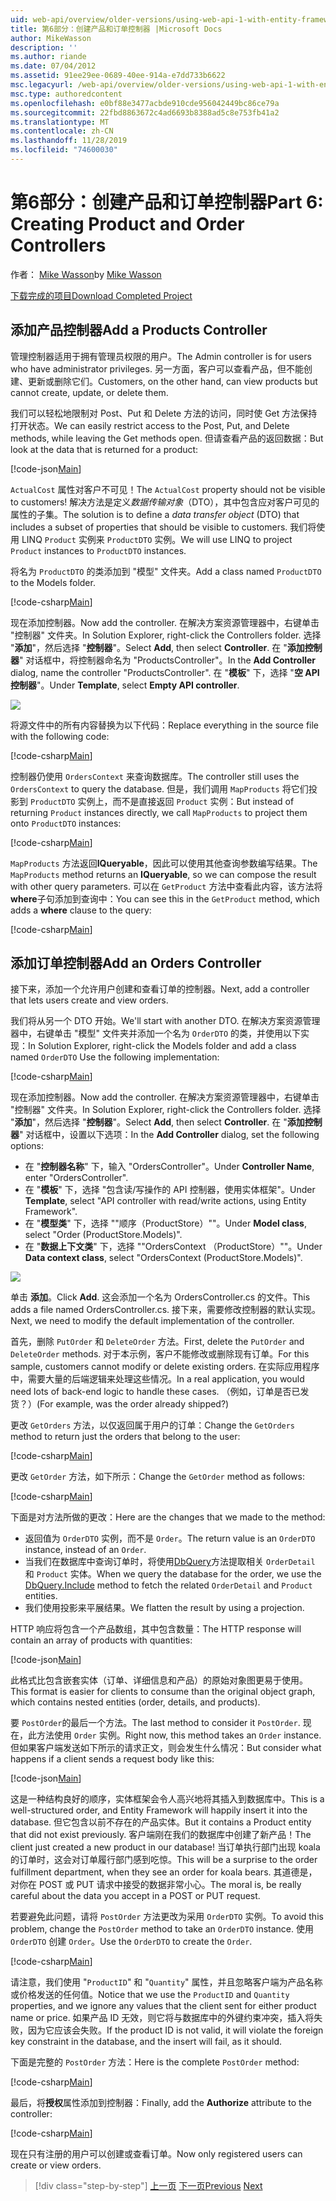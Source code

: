 ```yaml
---
uid: web-api/overview/older-versions/using-web-api-1-with-entity-framework-5/using-web-api-with-entity-framework-part-6
title: 第6部分：创建产品和订单控制器 |Microsoft Docs
author: MikeWasson
description: ''
ms.author: riande
ms.date: 07/04/2012
ms.assetid: 91ee29ee-0689-40ee-914a-e7dd733b6622
msc.legacyurl: /web-api/overview/older-versions/using-web-api-1-with-entity-framework-5/using-web-api-with-entity-framework-part-6
msc.type: authoredcontent
ms.openlocfilehash: e0bf88e3477acbde910cde956042449bc86ce79a
ms.sourcegitcommit: 22fbd8863672c4ad6693b8388ad5c8e753fb41a2
ms.translationtype: MT
ms.contentlocale: zh-CN
ms.lasthandoff: 11/28/2019
ms.locfileid: "74600030"
---
```

# <a name="part-6-creating-product-and-order-controllers"></a><span data-ttu-id="2feda-102">第6部分：创建产品和订单控制器</span><span class="sxs-lookup"><span data-stu-id="2feda-102">Part 6: Creating Product and Order Controllers</span></span>

<span data-ttu-id="2feda-103">作者： [Mike Wasson](https://github.com/MikeWasson)</span><span class="sxs-lookup"><span data-stu-id="2feda-103">by [Mike Wasson](https://github.com/MikeWasson)</span></span>

[<span data-ttu-id="2feda-104">下载完成的项目</span><span class="sxs-lookup"><span data-stu-id="2feda-104">Download Completed Project</span></span>](https://code.msdn.microsoft.com/ASP-NET-Web-API-with-afa30545)

## <a name="add-a-products-controller"></a><span data-ttu-id="2feda-105">添加产品控制器</span><span class="sxs-lookup"><span data-stu-id="2feda-105">Add a Products Controller</span></span>

<span data-ttu-id="2feda-106">管理控制器适用于拥有管理员权限的用户。</span><span class="sxs-lookup"><span data-stu-id="2feda-106">The Admin controller is for users who have administrator privileges.</span></span> <span data-ttu-id="2feda-107">另一方面，客户可以查看产品，但不能创建、更新或删除它们。</span><span class="sxs-lookup"><span data-stu-id="2feda-107">Customers, on the other hand, can view products but cannot create, update, or delete them.</span></span>

<span data-ttu-id="2feda-108">我们可以轻松地限制对 Post、Put 和 Delete 方法的访问，同时使 Get 方法保持打开状态。</span><span class="sxs-lookup"><span data-stu-id="2feda-108">We can easily restrict access to the Post, Put, and Delete methods, while leaving the Get methods open.</span></span> <span data-ttu-id="2feda-109">但请查看产品的返回数据：</span><span class="sxs-lookup"><span data-stu-id="2feda-109">But look at the data that is returned for a product:</span></span>

[!code-json[Main](using-web-api-with-entity-framework-part-6/samples/sample1.json?highlight=1)]

<span data-ttu-id="2feda-110">`ActualCost` 属性对客户不可见！</span><span class="sxs-lookup"><span data-stu-id="2feda-110">The `ActualCost` property should not be visible to customers!</span></span> <span data-ttu-id="2feda-111">解决方法是定义*数据传输对象*（DTO），其中包含应对客户可见的属性的子集。</span><span class="sxs-lookup"><span data-stu-id="2feda-111">The solution is to define a *data transfer object* (DTO) that includes a subset of properties that should be visible to customers.</span></span> <span data-ttu-id="2feda-112">我们将使用 LINQ `Product` 实例来 `ProductDTO` 实例。</span><span class="sxs-lookup"><span data-stu-id="2feda-112">We will use LINQ to project `Product` instances to `ProductDTO` instances.</span></span>

<span data-ttu-id="2feda-113">将名为 `ProductDTO` 的类添加到 "模型" 文件夹。</span><span class="sxs-lookup"><span data-stu-id="2feda-113">Add a class named `ProductDTO` to the Models folder.</span></span>

[!code-csharp[Main](using-web-api-with-entity-framework-part-6/samples/sample2.cs)]

<span data-ttu-id="2feda-114">现在添加控制器。</span><span class="sxs-lookup"><span data-stu-id="2feda-114">Now add the controller.</span></span> <span data-ttu-id="2feda-115">在解决方案资源管理器中，右键单击 "控制器" 文件夹。</span><span class="sxs-lookup"><span data-stu-id="2feda-115">In Solution Explorer, right-click the Controllers folder.</span></span> <span data-ttu-id="2feda-116">选择 "**添加**"，然后选择 "**控制器**"。</span><span class="sxs-lookup"><span data-stu-id="2feda-116">Select **Add**, then select **Controller**.</span></span> <span data-ttu-id="2feda-117">在 "**添加控制器**" 对话框中，将控制器命名为 &quot;ProductsController&quot;。</span><span class="sxs-lookup"><span data-stu-id="2feda-117">In the **Add Controller** dialog, name the controller &quot;ProductsController&quot;.</span></span> <span data-ttu-id="2feda-118">在 "**模板**" 下，选择 "**空 API 控制器**"。</span><span class="sxs-lookup"><span data-stu-id="2feda-118">Under **Template**, select **Empty API controller**.</span></span>

![](using-web-api-with-entity-framework-part-6/_static/image1.png)

<span data-ttu-id="2feda-119">将源文件中的所有内容替换为以下代码：</span><span class="sxs-lookup"><span data-stu-id="2feda-119">Replace everything in the source file with the following code:</span></span>

[!code-csharp[Main](using-web-api-with-entity-framework-part-6/samples/sample3.cs)]

<span data-ttu-id="2feda-120">控制器仍使用 `OrdersContext` 来查询数据库。</span><span class="sxs-lookup"><span data-stu-id="2feda-120">The controller still uses the `OrdersContext` to query the database.</span></span> <span data-ttu-id="2feda-121">但是，我们调用 `MapProducts` 将它们投影到 `ProductDTO` 实例上，而不是直接返回 `Product` 实例：</span><span class="sxs-lookup"><span data-stu-id="2feda-121">But instead of returning `Product` instances directly, we call `MapProducts` to project them onto `ProductDTO` instances:</span></span>

[!code-csharp[Main](using-web-api-with-entity-framework-part-6/samples/sample4.cs?highlight=1)]

<span data-ttu-id="2feda-122">`MapProducts` 方法返回**IQueryable**，因此可以使用其他查询参数编写结果。</span><span class="sxs-lookup"><span data-stu-id="2feda-122">The `MapProducts` method returns an **IQueryable**, so we can compose the result with other query parameters.</span></span> <span data-ttu-id="2feda-123">可以在 `GetProduct` 方法中查看此内容，该方法将**where**子句添加到查询中：</span><span class="sxs-lookup"><span data-stu-id="2feda-123">You can see this in the `GetProduct` method, which adds a **where** clause to the query:</span></span>

[!code-csharp[Main](using-web-api-with-entity-framework-part-6/samples/sample5.cs?highlight=2)]

## <a name="add-an-orders-controller"></a><span data-ttu-id="2feda-124">添加订单控制器</span><span class="sxs-lookup"><span data-stu-id="2feda-124">Add an Orders Controller</span></span>

<span data-ttu-id="2feda-125">接下来，添加一个允许用户创建和查看订单的控制器。</span><span class="sxs-lookup"><span data-stu-id="2feda-125">Next, add a controller that lets users create and view orders.</span></span>

<span data-ttu-id="2feda-126">我们将从另一个 DTO 开始。</span><span class="sxs-lookup"><span data-stu-id="2feda-126">We'll start with another DTO.</span></span> <span data-ttu-id="2feda-127">在解决方案资源管理器中，右键单击 "模型" 文件夹并添加一个名为 `OrderDTO` 的类，并使用以下实现：</span><span class="sxs-lookup"><span data-stu-id="2feda-127">In Solution Explorer, right-click the Models folder and add a class named `OrderDTO` Use the following implementation:</span></span>

[!code-csharp[Main](using-web-api-with-entity-framework-part-6/samples/sample6.cs)]

<span data-ttu-id="2feda-128">现在添加控制器。</span><span class="sxs-lookup"><span data-stu-id="2feda-128">Now add the controller.</span></span> <span data-ttu-id="2feda-129">在解决方案资源管理器中，右键单击 "控制器" 文件夹。</span><span class="sxs-lookup"><span data-stu-id="2feda-129">In Solution Explorer, right-click the Controllers folder.</span></span> <span data-ttu-id="2feda-130">选择 "**添加**"，然后选择 "**控制器**"。</span><span class="sxs-lookup"><span data-stu-id="2feda-130">Select **Add**, then select **Controller**.</span></span> <span data-ttu-id="2feda-131">在 "**添加控制器**" 对话框中，设置以下选项：</span><span class="sxs-lookup"><span data-stu-id="2feda-131">In the **Add Controller** dialog, set the following options:</span></span>

- <span data-ttu-id="2feda-132">在 "**控制器名称**" 下，输入 "OrdersController"。</span><span class="sxs-lookup"><span data-stu-id="2feda-132">Under **Controller Name**, enter "OrdersController".</span></span>
- <span data-ttu-id="2feda-133">在 "**模板**" 下，选择 "包含读/写操作的 API 控制器，使用实体框架"。</span><span class="sxs-lookup"><span data-stu-id="2feda-133">Under **Template**, select "API controller with read/write actions, using Entity Framework".</span></span>
- <span data-ttu-id="2feda-134">在 "**模型类**" 下，选择 "&quot;顺序（ProductStore）"&quot;。</span><span class="sxs-lookup"><span data-stu-id="2feda-134">Under **Model class**, select &quot;Order (ProductStore.Models)&quot;.</span></span>
- <span data-ttu-id="2feda-135">在 "**数据上下文类**" 下，选择 "&quot;OrdersContext （ProductStore）"&quot;。</span><span class="sxs-lookup"><span data-stu-id="2feda-135">Under **Data context class**, select &quot;OrdersContext (ProductStore.Models)&quot;.</span></span>

![](using-web-api-with-entity-framework-part-6/_static/image2.png)

<span data-ttu-id="2feda-136">单击 **添加**。</span><span class="sxs-lookup"><span data-stu-id="2feda-136">Click **Add**.</span></span> <span data-ttu-id="2feda-137">这会添加一个名为 OrdersController.cs 的文件。</span><span class="sxs-lookup"><span data-stu-id="2feda-137">This adds a file named OrdersController.cs.</span></span> <span data-ttu-id="2feda-138">接下来，需要修改控制器的默认实现。</span><span class="sxs-lookup"><span data-stu-id="2feda-138">Next, we need to modify the default implementation of the controller.</span></span>

<span data-ttu-id="2feda-139">首先，删除 `PutOrder` 和 `DeleteOrder` 方法。</span><span class="sxs-lookup"><span data-stu-id="2feda-139">First, delete the `PutOrder` and `DeleteOrder` methods.</span></span> <span data-ttu-id="2feda-140">对于本示例，客户不能修改或删除现有订单。</span><span class="sxs-lookup"><span data-stu-id="2feda-140">For this sample, customers cannot modify or delete existing orders.</span></span> <span data-ttu-id="2feda-141">在实际应用程序中，需要大量的后端逻辑来处理这些情况。</span><span class="sxs-lookup"><span data-stu-id="2feda-141">In a real application, you would need lots of back-end logic to handle these cases.</span></span> <span data-ttu-id="2feda-142">（例如，订单是否已发货？）</span><span class="sxs-lookup"><span data-stu-id="2feda-142">(For example, was the order already shipped?)</span></span>

<span data-ttu-id="2feda-143">更改 `GetOrders` 方法，以仅返回属于用户的订单：</span><span class="sxs-lookup"><span data-stu-id="2feda-143">Change the `GetOrders` method to return just the orders that belong to the user:</span></span>

[!code-csharp[Main](using-web-api-with-entity-framework-part-6/samples/sample7.cs)]

<span data-ttu-id="2feda-144">更改 `GetOrder` 方法，如下所示：</span><span class="sxs-lookup"><span data-stu-id="2feda-144">Change the `GetOrder` method as follows:</span></span>

[!code-csharp[Main](using-web-api-with-entity-framework-part-6/samples/sample8.cs)]

<span data-ttu-id="2feda-145">下面是对方法所做的更改：</span><span class="sxs-lookup"><span data-stu-id="2feda-145">Here are the changes that we made to the method:</span></span>

- <span data-ttu-id="2feda-146">返回值为 `OrderDTO` 实例，而不是 `Order`。</span><span class="sxs-lookup"><span data-stu-id="2feda-146">The return value is an `OrderDTO` instance, instead of an `Order`.</span></span>
- <span data-ttu-id="2feda-147">当我们在数据库中查询订单时，将使用[DbQuery](https://msdn.microsoft.com/library/gg696395)方法提取相关 `OrderDetail` 和 `Product` 实体。</span><span class="sxs-lookup"><span data-stu-id="2feda-147">When we query the database for the order, we use the [DbQuery.Include](https://msdn.microsoft.com/library/gg696395) method to fetch the related `OrderDetail` and `Product` entities.</span></span>
- <span data-ttu-id="2feda-148">我们使用投影来平展结果。</span><span class="sxs-lookup"><span data-stu-id="2feda-148">We flatten the result by using a projection.</span></span>

<span data-ttu-id="2feda-149">HTTP 响应将包含一个产品数组，其中包含数量：</span><span class="sxs-lookup"><span data-stu-id="2feda-149">The HTTP response will contain an array of products with quantities:</span></span>

[!code-json[Main](using-web-api-with-entity-framework-part-6/samples/sample9.json)]

<span data-ttu-id="2feda-150">此格式比包含嵌套实体（订单、详细信息和产品）的原始对象图更易于使用。</span><span class="sxs-lookup"><span data-stu-id="2feda-150">This format is easier for clients to consume than the original object graph, which contains nested entities (order, details, and products).</span></span>

<span data-ttu-id="2feda-151">要 `PostOrder`的最后一个方法。</span><span class="sxs-lookup"><span data-stu-id="2feda-151">The last method to consider it `PostOrder`.</span></span> <span data-ttu-id="2feda-152">现在，此方法使用 `Order` 实例。</span><span class="sxs-lookup"><span data-stu-id="2feda-152">Right now, this method takes an `Order` instance.</span></span> <span data-ttu-id="2feda-153">但如果客户端发送如下所示的请求正文，则会发生什么情况：</span><span class="sxs-lookup"><span data-stu-id="2feda-153">But consider what happens if a client sends a request body like this:</span></span>

[!code-json[Main](using-web-api-with-entity-framework-part-6/samples/sample10.json)]

<span data-ttu-id="2feda-154">这是一种结构良好的顺序，实体框架会令人高兴地将其插入到数据库中。</span><span class="sxs-lookup"><span data-stu-id="2feda-154">This is a well-structured order, and Entity Framework will happily insert it into the database.</span></span> <span data-ttu-id="2feda-155">但它包含以前不存在的产品实体。</span><span class="sxs-lookup"><span data-stu-id="2feda-155">But it contains a Product entity that did not exist previously.</span></span> <span data-ttu-id="2feda-156">客户端刚在我们的数据库中创建了新产品！</span><span class="sxs-lookup"><span data-stu-id="2feda-156">The client just created a new product in our database!</span></span> <span data-ttu-id="2feda-157">当订单执行部门出现 koala 的订单时，这会对订单履行部门感到吃惊。</span><span class="sxs-lookup"><span data-stu-id="2feda-157">This will be a surprise to the order fulfillment department, when they see an order for koala bears.</span></span> <span data-ttu-id="2feda-158">其道德是，对你在 POST 或 PUT 请求中接受的数据非常小心。</span><span class="sxs-lookup"><span data-stu-id="2feda-158">The moral is, be really careful about the data you accept in a POST or PUT request.</span></span>

<span data-ttu-id="2feda-159">若要避免此问题，请将 `PostOrder` 方法更改为采用 `OrderDTO` 实例。</span><span class="sxs-lookup"><span data-stu-id="2feda-159">To avoid this problem, change the `PostOrder` method to take an `OrderDTO` instance.</span></span> <span data-ttu-id="2feda-160">使用 `OrderDTO` 创建 `Order`。</span><span class="sxs-lookup"><span data-stu-id="2feda-160">Use the `OrderDTO` to create the `Order`.</span></span>

[!code-csharp[Main](using-web-api-with-entity-framework-part-6/samples/sample11.cs)]

<span data-ttu-id="2feda-161">请注意，我们使用 "`ProductID`" 和 "`Quantity`" 属性，并且忽略客户端为产品名称或价格发送的任何值。</span><span class="sxs-lookup"><span data-stu-id="2feda-161">Notice that we use the `ProductID` and `Quantity` properties, and we ignore any values that the client sent for either product name or price.</span></span> <span data-ttu-id="2feda-162">如果产品 ID 无效，则它将与数据库中的外键约束冲突，插入将失败，因为它应该会失败。</span><span class="sxs-lookup"><span data-stu-id="2feda-162">If the product ID is not valid, it will violate the foreign key constraint in the database, and the insert will fail, as it should.</span></span>

<span data-ttu-id="2feda-163">下面是完整的 `PostOrder` 方法：</span><span class="sxs-lookup"><span data-stu-id="2feda-163">Here is the complete `PostOrder` method:</span></span>

[!code-csharp[Main](using-web-api-with-entity-framework-part-6/samples/sample12.cs)]

<span data-ttu-id="2feda-164">最后，将**授权**属性添加到控制器：</span><span class="sxs-lookup"><span data-stu-id="2feda-164">Finally, add the **Authorize** attribute to the controller:</span></span>

[!code-csharp[Main](using-web-api-with-entity-framework-part-6/samples/sample13.cs)]

<span data-ttu-id="2feda-165">现在只有注册的用户可以创建或查看订单。</span><span class="sxs-lookup"><span data-stu-id="2feda-165">Now only registered users can create or view orders.</span></span>

> [!div class="step-by-step"]
> <span data-ttu-id="2feda-166">[上一页](using-web-api-with-entity-framework-part-5.md)
> [下一页](using-web-api-with-entity-framework-part-7.md)</span><span class="sxs-lookup"><span data-stu-id="2feda-166">[Previous](using-web-api-with-entity-framework-part-5.md)
[Next](using-web-api-with-entity-framework-part-7.md)</span></span>
